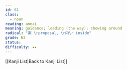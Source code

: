 ```yaml
---
id: 61
class:
  - noun
reading: annai
meaning: guidance; leading (the way); showing around
radical: "案 \rproposal, \r内\r inside"
grade: N3
status:
difficulty: ★★
---
```

[[Kanji List|Back to Kanji List]]